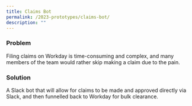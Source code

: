 ```yaml
---
title: Claims Bot
permalink: /2023-prototypes/claims-bot/
description: ""
---
```

### Problem
Filing claims on Workday is time-consuming and complex, and many members of the team would rather skip making a claim due to the pain.

### Solution
A Slack bot that will allow for claims to be made and approved directly via Slack, and then funnelled back to Workday for bulk clearance.